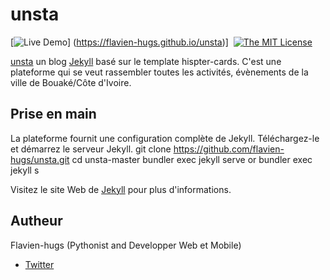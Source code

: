 unsta
=====

[![Live Demo](http://img.shields.io/badge/Travelogue-DEMO-7D8866.svg?style=flat)]
(https://flavien-hugs.github.io/unsta)]&nbsp;
[![The MIT License](http://img.shields.io/badge/License-MIT-green.svg?style=flat)](#license)&nbsp;

[unsta](https://flavien-hugs.github.io/unsta/) un blog [Jekyll](http://jekyllrb.com/) basé sur le template hispter-cards. C'est une plateforme qui se veut rassembler toutes les activités, évènements de la ville de Bouaké/Côte d'Ivoire.

## Prise en main

La plateforme fournit une configuration complète de Jekyll. Téléchargez-le et démarrez le serveur Jekyll.
    git clone https://github.com/flavien-hugs/unsta.git
    cd unsta-master
    bundler exec jekyll serve or bundler exec jekyll s

Visitez le site Web de [Jekyll](http://jekyllrb.com/) pour plus d'informations.

## Autheur
Flavien-hugs (Pythonist and Developper Web et Mobile)

* [Twitter](https://https://twitter.com/flavien_hugs)
